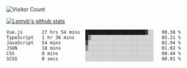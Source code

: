 ![Visitor Count](https://profile-counter.glitch.me/Lpmvb/count.svg)

[![Lpmvb's github stats](https://github-readme-stats.vercel.app/api?username=lpmvb&show_icons=true&title_color=fff&icon_color=79ff97&text_color=9f9f9f&bg_color=151515)](https://github.com/anuraghazra/github-readme-stats)

<!--
Here are some ideas to get you started:

- 🔭 I’m currently working on ...
- 🌱 I’m currently learning ...
- 👯 I’m looking to collaborate on ...
- 🤔 I’m looking for help with ...
- 💬 Ask me about ...
- 📫 How to reach me: ...
- 😄 Pronouns: ...
- ⚡ Fun fact: ...
-->

<!--START_SECTION:waka-->

```text
Vue.js       27 hrs 54 mins  ██████████████████████▓░░   90.38 %
TypeScript   1 hr 36 mins    █▒░░░░░░░░░░░░░░░░░░░░░░░   05.21 %
JavaScript   54 mins         ▓░░░░░░░░░░░░░░░░░░░░░░░░   02.94 %
JSON         18 mins         ▒░░░░░░░░░░░░░░░░░░░░░░░░   01.02 %
CSS          8 mins          ░░░░░░░░░░░░░░░░░░░░░░░░░   00.44 %
SCSS         0 secs          ░░░░░░░░░░░░░░░░░░░░░░░░░   00.01 %
```

<!--END_SECTION:waka-->
